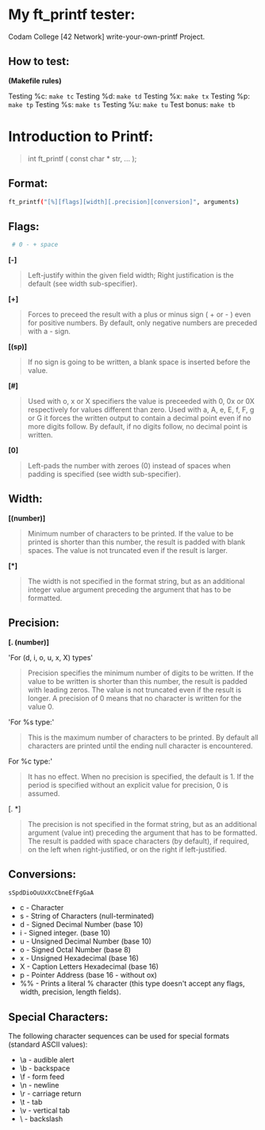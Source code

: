 # My ft_printf tester:
Codam College [42 Network] write-your-own-printf Project.

## How to test:

**(Makefile rules)**

Testing %c: ``` make tc ```
Testing %d: ``` make td ```
Testing %x: ``` make tx ```
Testing %p: ``` make tp ```
Testing %s: ``` make ts ```
Testing %u: ``` make tu ```
Test bonus: ``` make tb ```

# Introduction to Printf:
> int         ft\_printf ( const char \* str, ... );

## Format:

```bash
ft_printf("[%][flags][width][.precision][conversion]", arguments)
```

## Flags:

```bash
 # 0 - + space
```

**[-]**
>Left-justify within the given field width; 
>Right justification is the default (see width sub-specifier).

**[+]**
>Forces to preceed the result with a plus or minus sign ( + or - ) even for positive numbers. 
>By default, only negative numbers are preceded with a - sign.

**[(sp)]**
>If no sign is going to be written, a blank space is inserted before the value.

**[#]**
>Used with o, x or X specifiers the value is preceeded with 0, 0x or 0X respectively for values different than zero. 
>Used with a, A, e, E, f, F, g or G it forces the written output to contain a decimal point even if no more digits follow. 
>By default, if no digits follow, no decimal point is written.

**[0]**
>Left-pads the number with zeroes (0) instead of spaces when padding is specified (see width sub-specifier).


## Width:

**[(number)]**
>Minimum number of characters to be printed. If the value to be printed is shorter than this number, the result is padded with blank spaces. The value is not truncated even if the result is larger.

**[*]**
>The width is not specified in the format string, but as an additional integer value argument preceding the argument that has to be formatted.


## Precision:

**[. (number)]**

'For (d, i, o, u, x, X) types'
>Precision specifies the minimum number of digits to be written. 
>If the value to be written is shorter than this number, the result is padded with leading zeros. The value is not truncated even if the result is longer. A precision of 0 means that no character is written for the value 0. 

'For %s type:'
>This is the maximum number of characters to be printed. 
>By default all characters are printed until the ending null character is encountered.

For %c type:'
>It has no effect. When no precision is specified, the default is 1.
>If the period is specified without an explicit value for precision, 0 is assumed.

[. *]
> The precision is not specified in the format string, but as an additional argument (value int) preceding the argument that has to be formatted. 
>The result is padded with space characters (by default), if required, on the left when right-justified, or on the right if left-justified.



## Conversions:

```bash
sSpdDioOuUxXcCbneEfFgGaA
```

- c - Character
- s - String of Characters (null-terminated)
- d - Signed Decimal Number (base 10)
- i - Signed integer. (base 10)
- u - Unsigned Decimal Number (base 10)
- o - Signed Octal Number (base 8)
- x - Unsigned Hexadecimal (base 16)
- X - Caption Letters Hexadecimal (base 16)
- p - Pointer Address (base 16 - without ox)
- %% - Prints a literal % character (this type doesn't accept any flags, width, precision, length fields).



## Special Characters:

The following character sequences can be used for special formats (standard ASCII values):

- \a - audible alert
- \b - backspace
- \f - form feed
- \n - newline
- \r - carriage return
- \t - tab
- \v - vertical tab
- \\ - backslash


